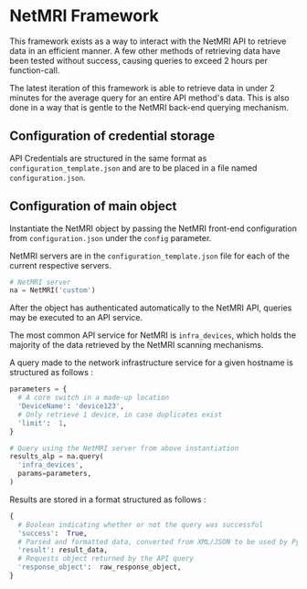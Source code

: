 # NetMRI Framework

This framework exists as a way to interact with the NetMRI API to retrieve data in an efficient manner. A few other methods of retrieving data have been tested without success, causing queries to exceed 2 hours per function-call.

The latest iteration of this framework is able to retrieve data in under 2 minutes for the average query for an entire API method's data. This is also done in a way that is gentle to the NetMRI back-end querying mechanism.

## Configuration of credential storage

API Credentials are structured in the same format as `configuration_template.json` and are to be placed in a file named `configuration.json`.

## Configuration of main object

Instantiate the NetMRI object by passing the NetMRI front-end configuration from `configuration.json` under the `config` parameter.

NetMRI servers are in the `configuration_template.json` file for each of the current respective servers.
```python
# NetMRI server
na = NetMRI('custom')

```

After the object has authenticated automatically to the NetMRI API, queries may be executed to an API service.

The most common API service for NetMRI is `infra_devices`, which holds the majority of the data retrieved by the NetMRI scanning mechanisms.

A query made to the network infrastructure service for a given hostname is structured as follows :
```python
parameters = {
  # A core switch in a made-up location
  'DeviceName': 'device123',
  # Only retrieve 1 device, in case duplicates exist
  'limit':  1,
}

# Query using the NetMRI server from above instantiation
results_alp = na.query(
  'infra_devices',
  params=parameters,
)
```

Results are stored in a format structured as follows :
```python
{
  # Boolean indicating whether or not the query was successful
  'success':  True,
  # Parsed and formatted data, converted from XML/JSON to be used by Python
  'result': result_data,
  # Requests object returned by the API query
  'response_object':  raw_response_object,
}
```
